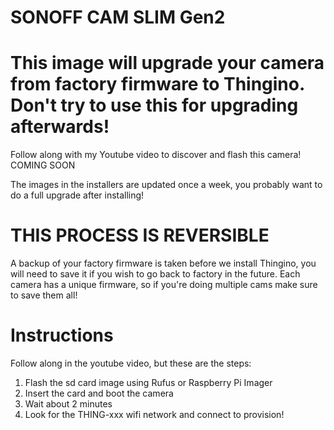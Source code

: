 # SONOFF CAM SLIM Gen2

# This image will upgrade your camera from factory firmware to Thingino. Don't try to use this for upgrading afterwards!

Follow along with my Youtube video to discover and flash this camera! COMING SOON

The images in the installers are updated once a week, you probably want to do a full upgrade after installing!

# THIS PROCESS IS REVERSIBLE

A backup of your factory firmware is taken before we install Thingino, you will need to save it if you wish to go back to factory
in the future. Each camera has a unique firmware, so if you're doing multiple cams make sure to save them all!

# Instructions

Follow along in the youtube video, but these are the steps:
1. Flash the sd card image using Rufus or Raspberry Pi Imager
2. Insert the card and boot the camera
3. Wait about 2 minutes
4. Look for the THING-xxx wifi network and connect to provision!
